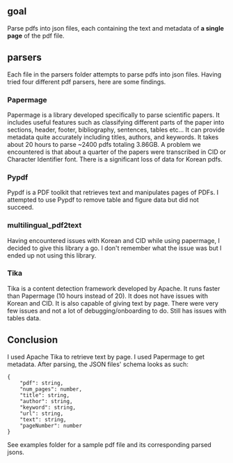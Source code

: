 ## goal
Parse pdfs into json files, each containing the text and metadata of **a single page** of the pdf file. 

## parsers
Each file in the parsers folder attempts to parse pdfs into json files. Having tried four different pdf parsers, here are some findings. 

### Papermage 
Papermage is a library developed specifically to parse scientific papers. It includes useful features such as classifying different parts of the paper into sections, header, footer, bibliography, sentences, tables etc... It can provide metadata quite accurately including titles, authors, and keywords. It takes about 20 hours to parse ~2400 pdfs totaling 3.86GB. A problem we encountered is that about a quarter of the papers were transcribed in CID or Character Identifier font. There is a significant loss of data for Korean pdfs. 

### Pypdf 
Pypdf is a PDF toolkit that retrieves text and manipulates pages of PDFs. I attempted to use Pypdf to remove table and figure data but did not succeed. 

### multilingual_pdf2text
Having encountered issues with Korean and CID while using papermage, I decided to give this library a go. I don't remember what the issue was but I ended up not using this library. 

### Tika
Tika is a content detection framework developed by Apache. It runs faster than Papermage (10 hours instead of 20). It does not have issues with Korean and CID. It is also capable of giving text by page. There were very few issues and not a lot of debugging/onboarding to do. Still has issues with tables data. 

## Conclusion
I used Apache Tika to retrieve text by page. I used Papermage to get metadata. After parsing, the JSON files' schema looks as such: 
```
{
    "pdf": string,
    "num_pages": number,
    "title": string,
    "author": string,
    "keyword": string,
    "url": string,
    "text": string,
    "pageNumber": number
}
```
See examples folder for a sample pdf file and its corresponding parsed jsons. 
